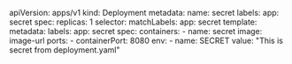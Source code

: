 apiVersion: apps/v1
kind: Deployment
metadata:
  name: secret
  labels:
    app: secret
spec:
  replicas: 1
  selector:
    matchLabels:
      app: secret
  template:
    metadata:
      labels:
        app: secret
    spec:
      containers:
      - name: secret
        image: image-url
        ports:
        - containerPort: 8080
        env:
        - name: SECRET
          value: "This is secret from deployment.yaml"
